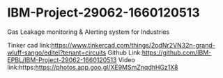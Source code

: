 # IBM-Project-29062-1660120513
Gas Leakage monitoring &amp; Alerting system for Industries
 
   Tinker cad link:https://www.tinkercad.com/things/2odNr2VN32n-grand-wluff-sango/editel?tenant=circuits 
              Github Link:https://github.com/IBM-EPBL/IBM-Project-29062-1660120513
              Video link:https:https://photos.app.goo.gl/XE9MSmZnqdhHGz1X8
